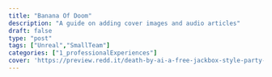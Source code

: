 ```yaml
---
title: "Banana Of Doom"
description: "A guide on adding cover images and audio articles"
draft: false
type: "post"
tags: ["Unreal","SmallTeam"]
categories: ["1_professionalExperiences"]
cover: 'https://preview.redd.it/death-by-ai-a-free-jackbox-style-party-game-ai-judges-your-v0-hrpypgwlvq4c1.gif?format=png8&s=704b7322d9b93ade7b840e9e60260aea7625ef13'
---
```


